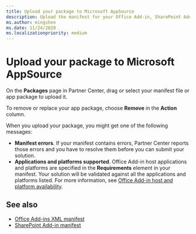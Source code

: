 ```yaml
---
title: Upload your package to Microsoft AppSource
description: Upload the manifest for your Office Add-in, SharePoint Add-in, Microsoft Teams app, or Power BI custom visual.
ms.author: mingshen
ms.date: 11/24/2020
ms.localizationpriority: medium
---
```


# Upload your package to Microsoft AppSource

On the **Packages** page in Partner Center, drag or select your manifest file or app package to upload it.

To remove or replace your app package, choose **Remove** in the **Action** column.

When you upload your package, you might get one of the following messages:

- **Manifest errors**. If your manifest contains errors, Partner Center reports those errors and you have to resolve them before you can submit your solution.
- **Applications and platforms supported**. Office Add-in host applications and platforms are specified in the **Requirements** element in your manifest. Your solution will be validated against all the applications and platforms listed. For more information, see [Office Add-in host and platform availability](/office/dev/add-ins/overview/office-add-in-availability).

## See also

- [Office Add-ins XML manifest](/office/dev/add-ins/develop/add-in-manifests?tabs=tabid-1)
- [SharePoint Add-in manifest](/sharepoint/dev/sp-add-ins/explore-the-app-manifest-structure-and-the-package-of-a-sharepoint-add-in)